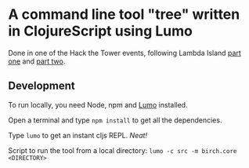 # A command line tool "tree" written in ClojureScript using Lumo

Done in one of the Hack the Tower events, following Lambda Island [part one](https://lambdaisland.com/episodes/building-cli-apps-with-lumo-part-1) and [part two](https://lambdaisland.com/episodes/building-cli-apps-with-lumo-part-2).

## Development

To run locally, you need Node, npm and [Lumo](https://www.npmjs.com/package/lumo-cljs) installed.

Open a terminal and type `npm install` to get all the dependencies. 

Type `lumo` to get an instant cljs REPL. <i>Neat!</i>

Script to run the tool from a local directory: `lumo -c src -m birch.core <DIRECTORY>`
